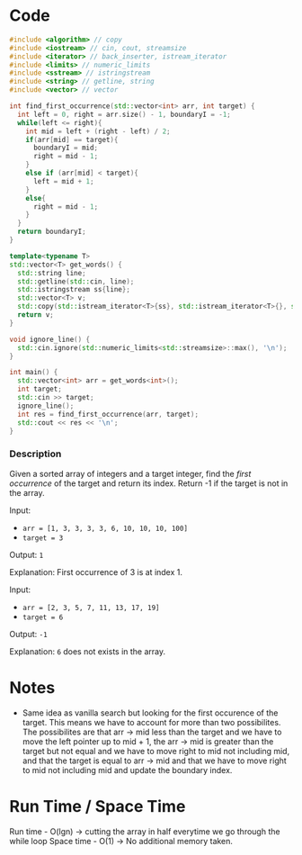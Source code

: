 # Code
```C++
#include <algorithm> // copy
#include <iostream> // cin, cout, streamsize
#include <iterator> // back_inserter, istream_iterator
#include <limits> // numeric_limits
#include <sstream> // istringstream
#include <string> // getline, string
#include <vector> // vector

int find_first_occurrence(std::vector<int> arr, int target) {
  int left = 0, right = arr.size() - 1, boundaryI = -1;
  while(left <= right){
    int mid = left + (right - left) / 2;
    if(arr[mid] == target){
      boundaryI = mid;
      right = mid - 1;
    }
    else if (arr[mid] < target){
      left = mid + 1;
    }
    else{
      right = mid - 1;
    }
  }
  return boundaryI;
}

template<typename T>
std::vector<T> get_words() {
  std::string line;
  std::getline(std::cin, line);
  std::istringstream ss{line};
  std::vector<T> v;
  std::copy(std::istream_iterator<T>{ss}, std::istream_iterator<T>{}, std::back_inserter(v));
  return v;
}

void ignore_line() {
  std::cin.ignore(std::numeric_limits<std::streamsize>::max(), '\n');
}

int main() {
  std::vector<int> arr = get_words<int>();
  int target;
  std::cin >> target;
  ignore_line();
  int res = find_first_occurrence(arr, target);
  std::cout << res << '\n';
}

```

### Description
Given a sorted array of integers and a target integer, find the _first occurrence_ of the target and return its index. Return -1 if the target is not in the array.

Input:

-   `arr = [1, 3, 3, 3, 3, 6, 10, 10, 10, 100]`
-   `target = 3`

Output: `1`

Explanation: First occurrence of 3 is at index 1.

Input:

-   `arr = [2, 3, 5, 7, 11, 13, 17, 19]`
-   `target = 6`

Output: `-1`

Explanation: `6` does not exists in the array.

# Notes
- Same idea as vanilla search but looking for the first occurence of the target. This means we have to account for more than two possibilites. The possibilites are that arr -> mid less than the target and we have to move the left pointer up to mid + 1, the arr -> mid is greater than the target but not equal and we have to move right to mid not including mid, and that the target is equal to arr -> mid and that we have to move right to mid not including mid and update the boundary index. 

# Run Time / Space Time
Run time - O(lgn) -> cutting the array in half everytime we go through the while loop
Space time - O(1) -> No additional memory taken.